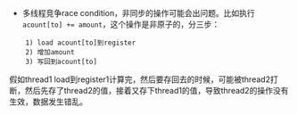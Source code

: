 - 多线程竞争race condition，非同步的操作可能会出问题。比如执行`acount[to] += amount`，这个操作是非原子的，分三步：
```
    1) load acount[to]到register
    2) 增加amount
    3) 写回到acount[to]
```
假如thread1 load到register1计算完，然后要存回去的时候，可能被thread2打断，然后先存了thread2的值，接着又存下thread1的值，导致thread2的操作没有生效，数据发生错乱。
